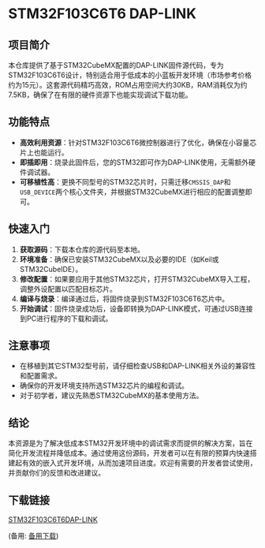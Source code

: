 # STM32F103C6T6 DAP-LINK

## 项目简介

本仓库提供了基于STM32CubeMX配置的DAP-LINK固件源代码，专为STM32F103C6T6设计，特别适合用于低成本的小蓝板开发环境（市场参考价格约为15元）。这套源代码精巧高效，ROM占用空间大约30KB，RAM消耗仅为约7.5KB，确保了在有限的硬件资源下也能实现调试下载功能。

## 功能特点

- **高效利用资源**：针对STM32F103C6T6微控制器进行了优化，确保在小容量芯片上也能运行。
- **即插即用**：烧录此固件后，您的STM32即可作为DAP-LINK使用，无需额外硬件调试器。
- **可移植性高**：更换不同型号的STM32芯片时，只需迁移`CMSSIS_DAP`和`USB_DEVICE`两个核心文件夹，并根据STM32CubeMX进行相应的配置调整即可。

## 快速入门

1. **获取源码**：下载本仓库的源代码至本地。
2. **环境准备**：确保已安装STM32CubeMX以及必要的IDE（如Keil或STM32CubeIDE）。
3. **修改配置**：如果要应用于其他STM32芯片，打开STM32CubeMX导入工程，调整外设配置以匹配目标芯片。
4. **编译与烧录**：编译通过后，将固件烧录到STM32F103C6T6芯片中。
5. **开始调试**：固件烧录成功后，设备即转换为DAP-LINK模式，可通过USB连接到PC进行程序的下载和调试。

## 注意事项

- 在移植到其它STM32型号前，请仔细检查USB和DAP-LINK相关外设的兼容性和配置需求。
- 确保你的开发环境支持所选STM32芯片的编程和调试。
- 对于初学者，建议先熟悉STM32CubeMX的基本使用方法。

## 结论

本资源是为了解决低成本STM32开发环境中的调试需求而提供的解决方案，旨在简化开发流程并降低成本。通过使用这份源码，开发者可以在有限的预算内快速搭建起有效的嵌入式开发环境，从而加速项目进度。欢迎有需要的开发者尝试使用，并贡献你们的反馈和改进建议。

## 下载链接
[STM32F103C6T6DAP-LINK](https://pan.quark.cn/s/5750690a0fa6) 

(备用: [备用下载](https://pan.baidu.com/s/1u-__e5dKtFZOV4yZT5LR8g?pwd=1234))

